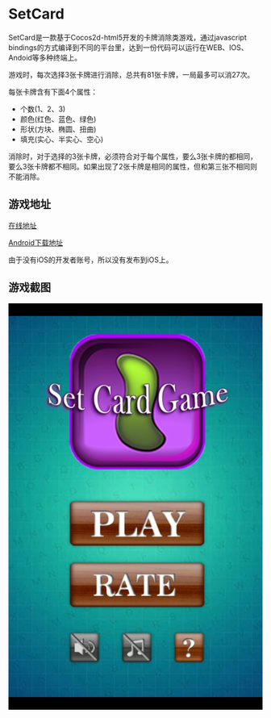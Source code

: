 SetCard
=======
SetCard是一款基于Cocos2d-html5开发的卡牌消除类游戏，通过javascript bindings的方式编译到不同的平台里，达到一份代码可以运行在WEB、IOS、Andoid等多种终端上。

游戏时，每次选择3张卡牌进行消除，总共有81张卡牌，一局最多可以消27次。

每张卡牌含有下面4个属性：

* 个数(1、2、3)
* 颜色(红色、蓝色、绿色)
* 形状(方块、椭圆、扭曲)
* 填充(实心、半实心、空心)

消除时，对于选择的3张卡牌，必须符合对于每个属性，要么3张卡牌的都相同，要么3张卡牌都不相同。如果出现了2张卡牌是相同的属性，但和第三张不相同则不能消除。

## 游戏地址

[在线地址](http://set.ueapp.com)

[Android下载地址](https://play.google.com/store/apps/details?id=com.weizoo.SetCard)

由于没有iOS的开发者账号，所以没有发布到iOS上。

## 游戏截图


![1111" width="320](screenshot/1.jpg)
